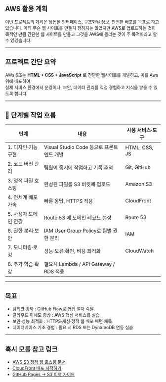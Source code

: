## **AWS 활용 계획**

이번 프로젝트의 계획은 정돈된 인터페이스, 구조화된 정보, 안전한 배포를 목표로 하고 있습니다. 
아직 무슨 웹 사이트를 만들지 정하지는 않았지만 AWS로 업로드하는 것이 목적인 만큼 간단한 웹 사이트를 만들고
그것을 AWS에 올리는 것이 주 목적이라고 할 수 있겠습니다.

---

##  프로젝트 간단 요약

AWs 6조는 **HTML + CSS + JavaScript** 로 간단한 웹사이트를 개발하고, 이를 Aws 위에 배포하여  
실제 서비스 환경에서 운영이나, 보안, 데이터 관리를 직접 경험하고 지식을 쌓을 수 있도록 합니다.

---

## 🚀 단계별 작업 흐름

| 단계 | 내용 | 사용 서비스·도구 |
| --- | --- | --- |
| 1. 디자인·기능 구현 | Visual Studio Code 등으로 프론트엔드 개발 | HTML, CSS, JS |
| 2️. 코드 버전 관리 | 팀원이 동시에 작업하고 기록 추적 | Git, GitHub |
| 3️. 정적 파일 호스팅 | 완성된 파일을 S3 버킷에 업로드 | Amazon S3 |
| 4️. 전세계 배포 가속 | 빠른 응답, HTTPS 적용 | CloudFront |
| 5️. 사용자 도메인 연결 | Route 53 에 도메인 레코드 설정 | Route 53 |
| 6️. 권한 분리·보안 | IAM User·Group·Policy로 팀별 권한 분리 | IAM |
| 7️. 모니터링·로깅 | 성능·오류 확인, 비용 최적화 | CloudWatch |
| 8️. 추가 학습·확장 | 필요시 Lambda / API Gateway / RDS 적용 | 

---

## 목표

- 팀워크 강화 : GitHub Flow로 협업 절차 숙달  
- 클라우드 이해도 향상 : AWS 핵심 서비스를 실습  
- 보안·성능 최적화 : HTTPS·캐싱·정적 웹 배포 패턴 체득  
- 데이터베이스 기초 경험 : 필요 시 RDS 또는 DynamoDB 연동 실습

---

## 혹시 모를 참고 링크

- [AWS S3 정적 웹 호스팅 문서](https://docs.aws.amazon.com/ko_kr/AmazonS3/latest/dev/WebsiteHosting.html)
- [CloudFront 배포 시작하기](https://docs.aws.amazon.com/ko_kr/AmazonCloudFront/latest/DeveloperGuide/GettingStarted.html)
- [GitHub Pages → S3 이행 가이드](https://aws.amazon.com/ko/blogs/)

